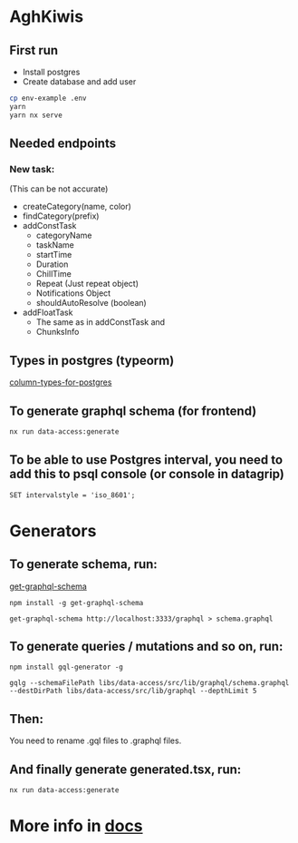 # AghKiwis

## First run

- Install postgres
- Create database and add user

```bash
cp env-example .env
yarn
yarn nx serve
```

## Needed endpoints

### New task:

(This can be not accurate)

- createCategory(name, color)
- findCategory(prefix)
- addConstTask
  - categoryName
  - taskName
  - startTime
  - Duration
  - ChillTime
  - Repeat (Just repeat object)
  - Notifications Object
  - shouldAutoResolve (boolean)
- addFloatTask
  - The same as in addConstTask and
  - ChunksInfo

## Types in postgres (typeorm)

[column-types-for-postgres](https://orkhan.gitbook.io/typeorm/docs/entities#column-types-for-postgres)

## To generate graphql schema (for frontend)

```bash
nx run data-access:generate
```

## To be able to use Postgres interval, you need to add this to psql console (or console in datagrip)

```
SET intervalstyle = 'iso_8601';
```

# Generators

## To generate schema, run:

[get-graphql-schema](https://github.com/prisma-labs/get-graphql-schema)

```
npm install -g get-graphql-schema

get-graphql-schema http://localhost:3333/graphql > schema.graphql

```

## To generate queries / mutations and so on, run:

```
npm install gql-generator -g

gqlg --schemaFilePath libs/data-access/src/lib/graphql/schema.graphql --destDirPath libs/data-access/src/lib/graphql --depthLimit 5
```

## Then:

You need to rename .gql files to .graphql files.

## And finally generate generated.tsx, run:

```
nx run data-access:generate
```

# More info in [docs](docs/Docs.md)
